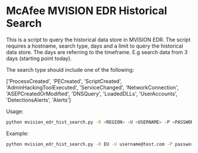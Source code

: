 # McAfee MVISION EDR Historical Search

This is a script to query the historical data store in MVISION EDR. The script requires a hostname, search type, days and a limit to query the historical data store. The days are referring to the timeframe. E.g search data from 3 days (starting point today).

The search type should include one of the following:

['ProcessCreated', 'PECreated', 'ScriptCreated', 'AdminHackingToolExecuted', 'ServiceChanged', 'NetworkConnection', 'ASEPCreatedOrModified', 'DNSQuery', 'LoadedDLLs', 'UserAccounts', 'DetectionsAlerts', 'Alerts']

Usage:

```sh
python mvision_edr_hist_search.py -R <REGION> -U <USERNAME> -P <PASSWORD> -H <HOSTNAME> -T <SEARCHTYPE> -D <DAYS> -L <MAX RESULTS>

```

Example:

```sh
python mvision_edr_hist_search.py -R EU -U username@test.com -P password -H hostname -T DNSQuery -D 1 -L 20
```
